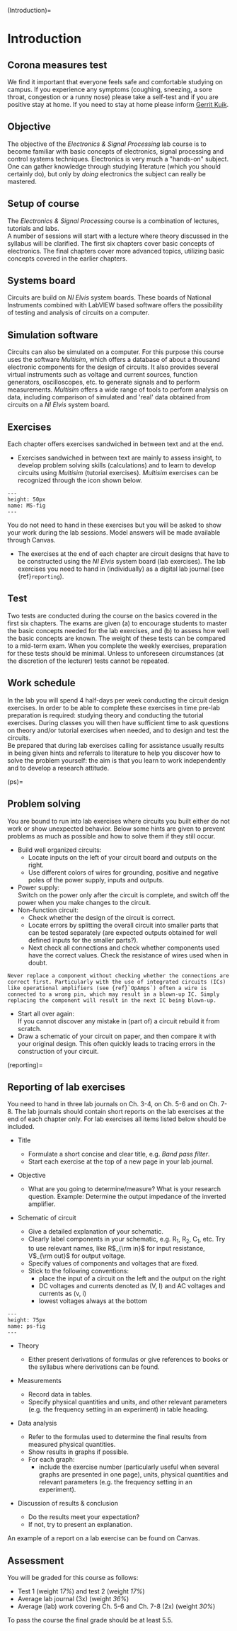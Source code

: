(Introduction)=
# Introduction

## Corona measures test
We find it important that everyone feels safe and comfortable studying on campus. If you experience any symptoms (coughing, sneezing, a sore throat, congestion or a runny nose) please take a self-test and if you are positive stay at home. If you need to stay at home please inform [Gerrit Kuik](mailto:g.j.kuik@vu.nl). 

## Objective
The objective of the *Electronics \& Signal Processing* lab course is to become familiar with basic concepts of electronics, signal processing and control systems techniques. Electronics is very much a "hands-on" subject. One can gather knowledge through studying literature (which you should certainly do), but only by *doing* electronics the subject can really be mastered.

## Setup of course

The *Electronics \& Signal Processing* course is a combination of lectures, tutorials and labs.  
A number of sessions will start with a lecture where theory discussed in the syllabus will be clarified.
The first six chapters cover basic concepts of electronics. The final chapters cover more advanced topics, utilizing basic concepts covered in the earlier chapters.

## Systems board
Circuits are build on *NI Elvis* system boards. These boards of National Instruments combined with LabVIEW based software offers the possibility of testing and analysis of circuits on a computer.

## Simulation software
Circuits can also be simulated on a computer. For this purpose this course uses the software *Multisim*, which offers a database of about a thousand electronic components for the design of circuits. It also provides several virtual instruments such as voltage and current sources, function generators, oscilloscopes, etc. to generate signals and to perform measurements. *Multisim* offers a wide range of tools to perform analysis on data, including comparison of simulated and 'real' data obtained from circuits on a *NI Elvis* system board.

## Exercises
Each chapter offers exercises sandwiched in between text and at the end.
- Exercises sandwiched in between text are mainly to assess insight, to develop problem solving skills (calculations) and to learn to develop circuits using *Multisim* (tutorial exercises). *Multisim* exercises can be recognized through the icon shown below.

```{figure} /Fig-ch1/multisim.png
---
height: 50px
name: MS-fig
---

```

You do not need to hand in these exercises but you will be asked to show your work during the lab sessions. Model answers will be made available through Canvas. 
- The exercises at the end of each chapter are circuit designs that have to be constructed using the *NI Elvis* system board (lab exercises). The lab exercises you need to hand in (individually) as a digital lab journal (see {ref}`reporting`).

## Test
Two tests are conducted during the course on the basics covered in the first six chapters. The exams are given (a) to encourage students to master the basic concepts needed for the lab exercises, and (b) to assess how well the basic concepts are known. 
The weight of these tests can be compared to a mid-term exam. When you complete the weekly exercises, preparation for these tests should be minimal. 
Unless to unforeseen circumstances (at the discretion of the lecturer) tests cannot be repeated.

## Work schedule
In the lab you will spend 4 half-days per week conducting the circuit design exercises. In order to be able to complete these exercises in time pre-lab preparation is required: studying theory and conducting the tutorial exercises. During classes you will then have sufficient time to ask questions on theory and/or tutorial exercises when needed, and to design and test the circuits. \
Be prepared that during lab exercises calling for assistance usually results in being given hints and referrals to literature to help you discover how to solve the problem yourself: the aim is that you learn to work independently and to develop a research attitude.

(ps)=
## Problem solving

You are bound to run into lab exercises where circuits you built  either do not work or show unexpected behavior. Below some hints are given to prevent problems as much as possible and how to solve them if they still occur.
* Build well organized circuits:
    - Locate inputs on the left of your circuit board and outputs on the right.
    - Use different colors of wires for grounding, positive and negative poles of the power supply, inputs and outputs.
* Power supply: \
Switch on the power only after the circuit is complete, and switch off the power when you make changes to the circuit.
* Non-function circuit: 
    - Check whether the design of the circuit is correct.
    - Locate errors by splitting the overall circuit into smaller parts that can be tested separately (are expected outputs obtained for well defined inputs for the smaller parts?).
    - Next check all connections and check whether components used have the correct values. Check the resistance of wires used when in doubt. 

````{warning} 
Never replace a component without checking whether the connections are correct first. Particularly with the use of integrated circuits (ICs) like operational amplifiers (see {ref}`OpAmps`) often a wire is connected to a wrong pin, which may result in a blown-up IC. Simply replacing the component will result in the next IC being blown-up.
````

* Start all over again: \
If you cannot discover any mistake in (part of) a circuit rebuild it from scratch.
* Draw a schematic of your circuit on paper, and then compare it with your original design. This often quickly leads to tracing errors in the construction of your circuit. 

(reporting)=
## Reporting of lab exercises

You need to hand in three lab journals on Ch. 3-4, on Ch. 5-6 and on Ch. 7-8. The lab journals should contain short reports on the lab exercises at the end of each chapter only. For lab exercises all items listed below should be included. 

* Title
    - Formulate a short concise and clear title, e.g. *Band pass filter*.
    - Start each exercise at the top of a new page in your lab journal.
    
* Objective
    - What are you going to determine/measure? What is your research question. Example: Determine the output impedance of the inverted amplifier.

* Schematic of circuit
    - Give a detailed explanation of your schematic.
    - Clearly label components in your schematic, e.g. R$_1$, R$_2$, C$_1$, etc. Try to use relevant names, like R$_{\rm in}$ for input resistance, V$_{\rm out}$ for output voltage.
    - Specify values of components and voltages that are fixed.
    - Stick to the following conventions:
        - place the input of a circuit on the left and the output on the right
        - DC voltages and currents denoted as (V, I) and AC voltages and currents as (v, i)
        - lowest voltages always at the bottom 

```{figure} /Fig-ch1/ps.png
---
height: 75px
name: ps-fig
---

```

* Theory
    - Either present derivations of formulas or give references to books or the syllabus where derivations can be found.

* Measurements
    - Record data in tables.
    - Specify physical quantities and units, and other relevant parameters (e.g. the frequency setting in an experiment) in table heading.

* Data analysis
    - Refer to the formulas used to determine the final results from measured physical quantities.
    - Show results in graphs if possible.
    - For each graph:
        - include the exercise number (particularly useful when several graphs are presented in one page), units, physical quantities and relevant parameters (e.g. the frequency setting in an experiment).
* Discussion of results \& conclusion
    - Do the results meet your expectation?
    - If not, try to present an explanation.

An example of a report on a lab exercise can be found on Canvas.

## Assessment
You will be graded for this course as follows:
- Test 1 (weight *17\%*) and test 2 (weight *17\%*)
- Average lab journal (3x) (weight *36\%*)
- Average (lab) work covering Ch. 5-6 and Ch. 7-8 (2x) (weight *30\%*)

To pass the course the final grade should be at least 5.5.
